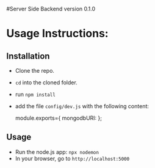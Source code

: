 #Server Side Backend version 0.1.0

Usage Instructions:
===================

Installation
------------

- Clone the repo.
- ``cd`` into the cloned folder.
- run ``npm install``
- add the file ``config/dev.js`` with the following content: 
  
  module.exports={ 
  mongodbURI: <your-mongodb-connection-string>
  };

Usage
-----
- Run the node.js app:
  ``npx nodemon``
- In your browser, go to ``http://localhost:5000``
